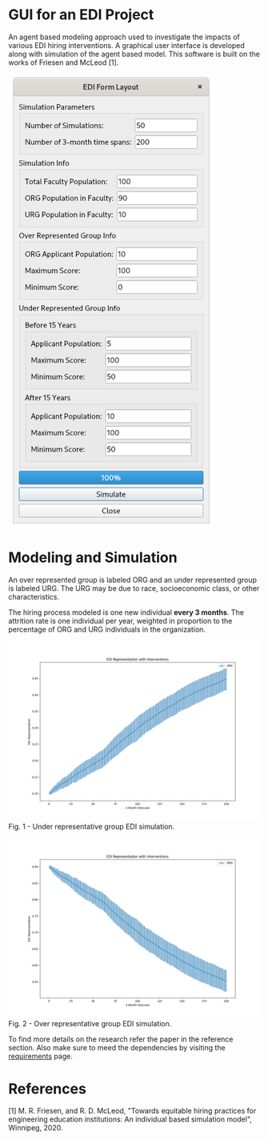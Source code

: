 # GUI for an EDI Project

An agent based modeling approach used to investigate the impacts of various EDI hiring interventions. A graphical user interface is developed along with simulation of the agent based model. This software is built on the works of Friesen and McLeod [1].

![gui](images/gui.png)

# Modeling and Simulation

An over represented group is labeled ORG and an under represented group is labeled URG. The URG may be due to race, socioeconomic class, or other characteristics.

The hiring process modeled is one new individual **every 3 months**. The attrition rate is one individual per year, weighted in proportion to the percentage of ORG and URG individuals in the organization.

![URG Figure](images/Figure_1.png)
Fig. 1 - Under representative group EDI simulation.

![ORG Figure](images/Figure_2.png)
Fig. 2 - Over representative group EDI simulation.

To find more details on the research refer the paper in the reference section. Also make sure to meed the dependencies by visiting the [requirements](ediSim/requirements.md) page.

# References

[1] M. R. Friesen, and R. D. McLeod, "Towards equitable hiring practices for engineering education institutions: An individual based simulation model", Winnipeg, 2020.
